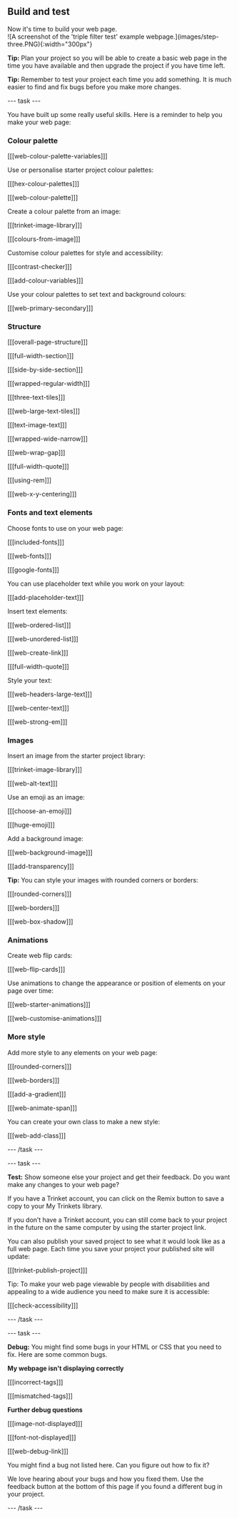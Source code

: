 ## Build and test

<div style="display: flex; flex-wrap: wrap">
<div style="flex-basis: 200px; flex-grow: 1; margin-right: 15px;">
Now it's time to build your web page. 

</div>
<div>
![A screenshot of the 'triple filter test' example webpage.](images/step-three.PNG){:width="300px"}
</div>
</div>

**Tip:** Plan your project so you will be able to create a basic web page in the time you have available and then upgrade the project if you have time left. 

**Tip:** Remember to test your project each time you add something. It is much easier to find and fix bugs before you make more changes.

--- task ---

You have built up some really useful skills. Here is a reminder to help you make your web page: 

### Colour palette

[[[web-colour-palette-variables]]]

Use or personalise starter project colour palettes:

[[[hex-colour-palettes]]]

[[[web-colour-palette]]]

Create a colour palette from an image:

[[[trinket-image-library]]]

[[[colours-from-image]]]

Customise colour palettes for style and accessibility:

[[[contrast-checker]]]

[[[add-colour-variables]]]

Use your colour palettes to set text and background colours:

[[[web-primary-secondary]]]

### Structure

[[[overall-page-structure]]]

[[[full-width-section]]]

[[[side-by-side-section]]]

[[[wrapped-regular-width]]]

[[[three-text-tiles]]]

[[[web-large-text-tiles]]]

[[[text-image-text]]]

[[[wrapped-wide-narrow]]]

[[[web-wrap-gap]]]

[[[full-width-quote]]]

[[[using-rem]]]

[[[web-x-y-centering]]]

### Fonts and text elements

Choose fonts to use on your web page:

[[[included-fonts]]]

[[[web-fonts]]]

[[[google-fonts]]]

You can use placeholder text while you work on your layout:

[[[add-placeholder-text]]]

Insert text elements:

[[[web-ordered-list]]]

[[[web-unordered-list]]]

[[[web-create-link]]]

[[[full-width-quote]]]

Style your text:

[[[web-headers-large-text]]]

[[[web-center-text]]]

[[[web-strong-em]]]


### Images

Insert an image from the starter project library:

[[[trinket-image-library]]]

[[[web-alt-text]]]

Use an emoji as an image:

[[[choose-an-emoji]]]

[[[huge-emoji]]]

Add a background image:

[[[web-background-image]]]

[[[add-transparency]]]

**Tip:** You can style your images with rounded corners or borders:

[[[rounded-corners]]]

[[[web-borders]]]

[[[web-box-shadow]]]


### Animations

Create web flip cards:

[[[web-flip-cards]]]

Use animations to change the appearance or position of elements on your page over time:

[[[web-starter-animations]]]

[[[web-customise-animations]]]

### More style

Add more style to any elements on your web page:

[[[rounded-corners]]]

[[[web-borders]]]

[[[add-a-gradient]]]

[[[web-animate-span]]]

You can create your own class to make a new style:

[[[web-add-class]]]

--- /task ---

--- task ---

**Test:** Show someone else your project and get their feedback. Do you want make any changes to your web page? 

If you have a Trinket account, you can click on the Remix button to save a copy to your My Trinkets library.

If you don’t have a Trinket account, you can still come back to your project in the future on the same computer by using the starter project link.

You can also publish your saved project to see what it would look like as a full web page. Each time you save your project your published site will update:

[[[trinket-publish-project]]]

Tip: To make your web page viewable by people with disabilities and appealing to a wide audience you need to make sure it is accessible:

[[[check-accessibility]]]

--- /task ---

--- task ---

**Debug:** You might find some bugs in your HTML or CSS that you need to fix. Here are some common bugs.

**My webpage isn't displaying correctly**

[[[incorrect-tags]]]

[[[mismatched-tags]]]

**Further debug questions**

[[[image-not-displayed]]]

[[[font-not-displayed]]]

[[[web-debug-link]]]

You might find a bug not listed here. Can you figure out how to fix it?

We love hearing about your bugs and how you fixed them. Use the feedback button at the bottom of this page if you found a different bug in your project.

--- /task ---

